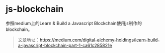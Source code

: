 # js-blockchain

参照medium上的Learn & Build a Javascript Blockchain使用js制作的blockchain。

> 文章地址：https://medium.com/digital-alchemy-holdings/learn-build-a-javascript-blockchain-part-1-ca61c285821e

